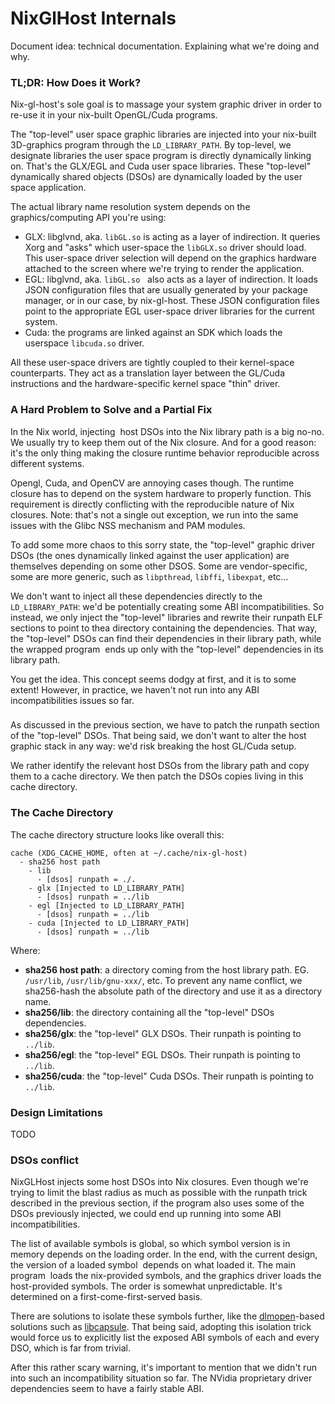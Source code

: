 # NixGlHost Internals

Document idea: technical documentation. Explaining what we're doing and why.

### TL;DR: How Does it Work?

Nix-gl-host's sole goal is to massage your system graphic driver in order to re-use it in your nix-built OpenGL/Cuda programs.

The "top-level" user space graphic libraries are injected into your nix-built 3D-graphics program through the `LD_LIBRARY_PATH`. By top-level, we designate libraries the user space program is directly dynamically linking on. That's the GLX/EGL and Cuda user space libraries. These "top-level" dynamically shared objects (DSOs) are dynamically loaded by the user space application.

The actual library name resolution system depends on the graphics/computing API you're using:

- GLX: libglvnd, aka. `libGL.so` is acting as a layer of indirection. It queries Xorg and "asks" which user-space the `libGLX.so` driver should load. This user-space driver selection will depend on the graphics hardware attached to the screen where we're trying to render the application.
- EGL: libglvnd, aka. `libGL.so`   also acts as a layer of indirection. It loads JSON configuration files that are usually generated by your package manager, or in our case, by nix-gl-host. These JSON configuration files point to the appropriate EGL user-space driver libraries for the current system.
- Cuda: the programs are linked against an SDK which loads the userspace `libcuda.so` driver.

All these user-space drivers are tightly coupled to their kernel-space counterparts. They act as a translation layer between the GL/Cuda instructions and the hardware-specific kernel space "thin" driver.

### A Hard Problem to Solve and a Partial Fix

In the Nix world, injecting  host DSOs into the Nix library path is a big no-no. We usually try to keep them out of the Nix closure. And for a good reason: it's the only thing making the closure runtime behavior reproducible across different systems.

Opengl, Cuda, and OpenCV are annoying cases though. The runtime closure has to depend on the system hardware to properly function. This requirement is directly conflicting with the reproducible nature of Nix closures. Note: that's not a single out exception, we run into the same issues with the Glibc NSS mechanism and PAM modules.

To add some more chaos to this sorry state, the "top-level" graphic driver DSOs (the ones dynamically linked against the user application) are themselves depending on some other DSOS. Some are vendor-specific, some are more generic, such as `libpthread`, `libffi`, `libexpat`, etc...

We don't want to inject all these dependencies directly to the `LD_LIBRARY_PATH`: we'd be potentially creating some ABI incompatibilities. So instead, we only inject the "top-level" libraries and rewrite their runpath ELF sections to point to thea directory containing the dependencies. That way, the "top-level" DSOs can find their dependencies in their library path, while the wrapped program  ends up only with the "top-level" dependencies in its library path.

You get the idea. This concept seems dodgy at first, and it is to some extent! However, in practice, we haven't not run into any ABI incompatibilities issues so far.

###

As discussed in the previous section, we have to patch the runpath section of the "top-level" DSOs. That being said, we don't want to alter the host graphic stack in any way: we'd risk breaking the host GL/Cuda setup.

We rather identify the relevant host DSOs from the library path and copy them to a cache directory. We then patch the DSOs copies living in this cache directory.

### The Cache Directory

The cache directory structure looks like overall this:

```
cache (XDG_CACHE_HOME, often at ~/.cache/nix-gl-host)
  - sha256 host path
    - lib
      - [dsos] runpath = ./.
    - glx [Injected to LD_LIBRARY_PATH]
      - [dsos] runpath = ../lib
    - egl [Injected to LD_LIBRARY_PATH]
      - [dsos] runpath = ../lib
    - cuda [Injected to LD_LIBRARY_PATH]
      - [dsos] runpath = ../lib
 ```

Where:

- **sha256 host path**: a directory coming from the host library path. EG. `/usr/lib`, `/usr/lib/gnu-xxx/`, etc. To prevent any name conflict, we sha256-hash the absolute path of the directory and use it as a directory name.
- **sha256/lib**: the directory containing all the "top-level" DSOs dependencies.
- **sha256/glx**: the "top-level" GLX DSOs. Their runpath is pointing to `../lib`.
- **sha256/egl**: the "top-level" EGL DSOs. Their runpath is pointing to `../lib`.
- **sha256/cuda**: the "top-level" Cuda DSOs. Their runpath is pointing to `../lib`.

### Design Limitations

TODO

### DSOs conflict

NixGLHost injects some host DSOs into Nix closures. Even though we're trying to limit the blast radius as much as possible with the runpath trick described in the previous section, if the program also uses some of the DSOs previously injected, we could end up running into some ABI incompatibilities.

The list of available symbols is global, so which symbol version is in memory depends on the loading order. In the end, with the current design, the version of a loaded symbol  depends on what loaded it. The main program  loads the nix-provided symbols, and the graphics driver loads the host-provided symbols. The order is somewhat unpredictable. It's determined on a first-come-first-served basis.

There are solutions to isolate these symbols further, like the [dlmopen](https://man7.org/linux/man-pages/man3/dlmopen.3.html)-based solutions such as [libcapsule](https://gitlab.collabora.com/vivek/libcapsule). That being said, adopting this isolation trick would force us to explicitly list the exposed ABI symbols of each and every DSO, which is far from trivial.

After this rather scary warning, it's important to mention that we didn't run into such an incompatibility situation so far. The NVidia proprietary driver dependencies seem to have a fairly stable ABI.
